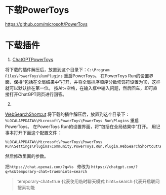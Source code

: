 # 下载PowerToys
https://github.com/microsoft/PowerToys

# 下载插件
1. [ChatGPTPowerToys](https://github.com/ferraridavide/ChatGPTPowerToys)

将下载的插件解压后，放置到这个目录下：`C:\Program Files\PowerToys\RunPlugins`
重启PowerToys。
在PowerToys Run的设置界面，保持“包括在全局结果中”打开，并将全局排序顺序分数修饰符设置为10，这样就可以默认排在第一位。
按Alt+空格，在输入框中输入问题，然后回车，即可直接打开ChatGPT网页进行回答。


2. 
[WebSearchShortcut](https://github.com/Daydreamer-riri/PowerToys-Run-WebSearchShortcut)
将下载的插件解压后，放置到这个目录下：`%LOCALAPPDATA%\Microsoft\PowerToys\PowerToys Run\Plugins`
重启PowerToys。
在PowerToys Run的设置界面，将“包括在全局结果中”打开。
用记事本打开下面这个配置文件：

```
%LOCALAPPDATA%\Microsoft\PowerToys\PowerToys Run\Settings\Plugins\Community.PowerToys.Run.Plugin.WebSearchShortcut\WebSearchShortcutStorage.json

```
然后修改里面的参数。

把`https://chat.openai.com/?q=%s
`
 修改为
 `https://chatgpt.com/?q=%s&temporary-chat=true&hints=search
`
> temporary-chat=true 代表使用临时聊天模式
> hints=search 代表开启联网搜索功能

